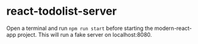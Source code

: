 # react-todolist-server
Open a terminal and run ```npm run start``` before starting the modern-react-app project.
This will run a fake server on localhost:8080.
